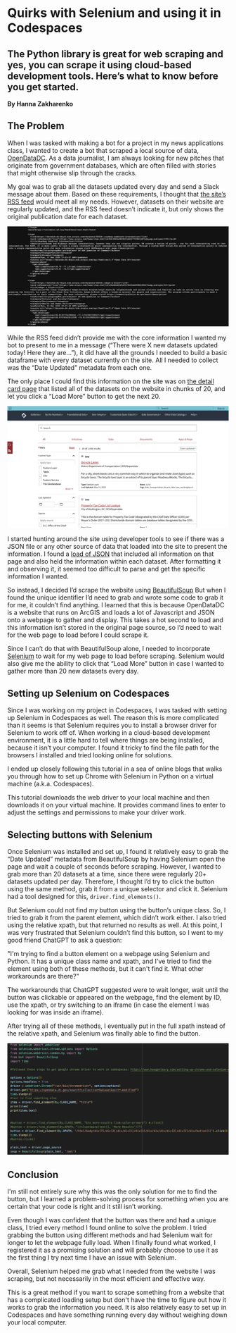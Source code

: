 # Quirks with Selenium and using it in Codespaces
## The Python library is great for web scraping and yes, you can scrape it using cloud-based development tools. Here’s what to know before you get started.

**By Hanna Zakharenko**

## The Problem
When I was tasked with making a bot for a project in my news applications class, I wanted to create a bot that scraped a local source of data, [OpenDataDC](https://opendata.dc.gov/). As a data journalist, I am always looking for new pitches that originate from government databases, which are often filled with stories that might otherwise slip through the cracks. 

My goal was to grab all the datasets updated every day and send a Slack message about them. Based on these requirements, I thought that [the site’s RSS feed](https://datahub-dc-dcgis.hub.arcgis.com/api/feed/rss/2.0) would meet all my needs. However, datasets on their website are regularly updated, and the RSS feed doesn’t indicate it, but only shows the original publication date for each dataset.

![Example of RSS feed on OpenDataDC](images/rss_feed.png)

While the RSS feed didn’t provide me with the core information I wanted my bot to present to me in a message (“There were X new datasets updated today! Here they are…”), it did have all the grounds I needed to build a basic dataframe with every dataset currently on the site. All I needed to collect was the “Date Updated” metadata from each one.

The only place I could find this information on the site was on [the detail card page](https://opendata.dc.gov/search?collection=Dataset&sort=-modified) that listed all of the datasets on the website in chunks of 20, and let you click a “Load More” button to get the next 20. 

![Card view of OpenDataDC website.](images/card_view.png)

I started hunting around the site using developer tools to see if there was a JSON file or any other source of data that loaded into the site to present the information. I found a [load of JSON]() that included all information on that page and also held the information within each dataset. After formatting it and observing it, it seemed too difficult to parse and get the specific information I wanted. 

So instead, I decided I’d scrape the website using [BeautifulSoup](https://www.crummy.com/software/BeautifulSoup/bs4/doc/) But when I found the unique identifier I’d need to grab and wrote some code to grab it for me, it couldn’t find anything. I learned that this is because OpenDataDC is a website that runs on ArcGIS and loads a lot of Javascript and JSON onto a webpage to gather and display. This takes a hot second to load and this information isn’t stored in the original page source, so I’d need to wait for the web page to load before I could scrape it.

Since I can’t do that with BeautifulSoup alone, I needed to incorporate [Selenium](https://www.selenium.dev/) to wait for my web page to load before scraping. Selenium would also give me the ability to click that “Load More” button in case I wanted to gather more than 20 new datasets every day.

## Setting up Selenium on Codespaces
Since I was working on my project in Codespaces, I was tasked with setting up Selenium in Codespaces as well. The reason this is more complicated than it seems is that Selenium requires you to install a browser driver for Selenium to work off of. When working in a cloud-based development environment, it is a little hard to tell where things are being installed, because it isn’t your computer. I found it tricky to find the file path for the browsers I installed and tried looking online for solutions.

I ended up closely following this tutorial in a sea of online blogs that walks you through how to set up Chrome with Selenium in Python on a virtual machine (a.k.a. Codespaces).

This tutorial downloads the web driver to your local machine and then downloads it on your virtual machine. It provides command lines to enter to adjust the settings and permissions to make your driver work.

## Selecting buttons with Selenium
Once Selenium was installed and set up, I found it relatively easy to grab the “Date Updated” metadata from BeautifulSoup by having Selenium open the page and wait a couple of seconds before scraping. However, I wanted to grab more than 20 datasets at a time, since there were regularly 20+ datasets updated per day. Therefore, I thought I’d try to click the button using the same method, grab it from a unique selector and click it. Selenium had a tool designed for this, `driver.find_elements()`. 

But Selenium could not find my button using the button’s unique class. So, I tried to grab it from the parent element, which didn’t work either. I also tried using the relative xpath, but that returned no results as well. At this point, I was very frustrated that Selenium couldn’t find this button, so I went to my good friend ChatGPT to ask a question:

"I'm trying to find a button element on a webpage using Selenium and Python. It has a unique class name and xpath, and I've tried to find the element using both of these methods, but it can't find it. What other workarounds are there?"

The workarounds that ChatGPT suggested were to wait longer, wait until the button was clickable or appeared on the webpage, find the element by ID, use the xpath, or try switching to an iframe (in case the element I was looking for was inside an iframe). 

After trying all of these methods, I eventually put in the full xpath instead of the relative xpath, and Selenium was finally able to find the button.

![Card view of OpenDataDC website.](images/solution_code.png)

## Conclusion
I'm still not entirely sure why this was the only solution for me to find the button, but I learned a problem-solving process for something when you are certain that your code is right and it still isn’t working.

Even though I was confident that the button was there and had a unique class, I tried every method I found online to solve the problem. I tried grabbing the button using different methods and had Selenium wait for longer to let the webpage fully load. When I finally found what worked, I registered it as a promising solution and will probably choose to use it as the first thing I try next time I have an issue with Selenium.

Overall, Selenium helped me grab what I needed from the website I was scraping, but not necessarily in the most efficient and effective way.

This is a great method if you want to scrape something from a website that has a complicated loading setup but don't have the time to figure out how it works to grab the information you need. It is also relatively easy to set up in Codespaces and have something running every day without weighing down your local computer.


